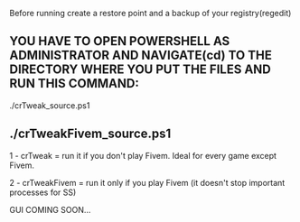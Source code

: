 Before running create a restore point and a backup of your registry(regedit)

YOU HAVE TO OPEN POWERSHELL AS ADMINISTRATOR AND NAVIGATE(cd) TO THE DIRECTORY WHERE YOU PUT THE FILES AND RUN THIS COMMAND:
-----------------------------------------------------------------------------------------------------------------------
./crTweak_source.ps1 

./crTweakFivem_source.ps1
-----------------------------------------------------------------------------------------------------------------------

1 - crTweak = run it if you don't play Fivem. Ideal for every game except Fivem.

2 - crTweakFivem = run it only if you play Fivem (it doesn't stop important processes for SS)

GUI COMING SOON...
